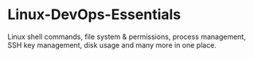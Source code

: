 # Linux-DevOps-Essentials
Linux shell commands, file system &amp; permissions, process management, SSH key management, disk usage and many more in one place.
